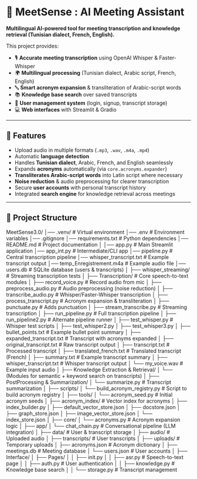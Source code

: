# 🧠 MeetSense : AI Meeting Assistant
**Multilingual AI-powered tool for meeting transcription and knowledge retrieval (Tunisian dialect, French, English).**

This project provides:
- 🎙️ **Accurate meeting transcription** using OpenAI Whisper & Faster-Whisper  
- 🌍 **Multilingual processing** (Tunisian dialect, Arabic script, French, English)  
- 🔤 **Smart acronym expansion** & transliteration of Arabic-script words  
- 📚 **Knowledge base search** over saved transcripts  
- 👤 **User management system** (login, signup, transcript storage)  
- 💻 **Web interfaces** with Streamlit & Gradio  

---

## 🚀 Features
- Upload audio in multiple formats (`.mp3`, `.wav`, `.m4a`, `.mp4`)
- Automatic **language detection**
- Handles **Tunisian dialect**, Arabic, French, and English seamlessly
- Expands **acronyms** automatically (via `core.acronyms.expander`)
- **Transliterates Arabic-script words** into Latin script where necessary
- **Noise reduction** & audio preprocessing for clearer transcription
- Secure **user accounts** with personal transcript history
- Integrated **search engine** for knowledge retrieval across meetings

---
## 📂 Project Structure

MeetSense3.0/
│── .venv/ # Virtual environment
│── .env # Environment variables
│── .gitignore
│── requirements.txt # Python dependencies
│── README.md # Project documentation
│
│── app.py # Main Streamlit application
│── app_int.py # Intermediate/CLI app
│── pipeline.py # Central transcription pipeline
│── whisper_transcript.txt # Example transcript output
│── temp_Enregistrement.m4a # Example audio file
│── users.db # SQLite database (users & transcripts)
│
├── whisper_streaming/ # Streaming transcription tests
│
├── Transcription/ # Core speech-to-text modules
│ ├── record_voice.py # Record audio from mic
│ ├── preprocess_audio.py # Audio preprocessing (noise reduction)
│ ├── transcribe_audio.py # Whisper/Faster-Whisper transcription
│ ├── process_transcript.py # Acronym expansion & transliteration
│ ├── punctuate.py # Adds punctuation
│ ├── stream_transcribe.py # Streaming transcription
│ ├── run_pipeline.py # Full transcription pipeline
│ ├── run_pipeline2.py # Alternate pipeline runner
│ ├── test_whisper.py # Whisper test scripts
│ ├── test_whisper2.py
│ ├── test_whisper3.py
│ ├── bullet_points.txt # Example bullet point summary
│ ├── expanded_transcript.txt # Transcript with acronyms expanded
│ ├── original_transcript.txt # Raw transcript output
│ ├── transcript.txt # Processed transcript
│ ├── translated_french.txt # Translated transcript (French)
│ ├── summary.txt # Example transcript summary
│ ├── whisper_transcript.txt # Whisper transcript output
│ └── my_voice.wav # Example input audio
│
├── Knowledge Extraction & Retrieval/
│ └── (Modules for semantic + keyword search on transcripts)
│
├── PostProcessing & Summarization/
│ └── summarize.py # Transcript summarization
│
├── scripts/
│ └── build_acronym_registry.py # Script to build acronym registry
│
├── tools/
│ └── acronym_seed.py # Initial acronym seeds
│
├── acronym_index/ # Vector index for acronyms
│ ├── index_builder.py
│ ├── default_vector_store.json
│ ├── docstore.json
│ ├── graph_store.json
│ ├── image_vector_store.json
│ └── index_store.json
│
├── core/
│ └── acronyms.py # Acronym expansion logic
│
├── app/
│ └── chat_chain.py # Conversational pipeline (LLM integration)
│
├── data/ # User & transcript storage
│ ├── audio/ # Uploaded audio
│ ├── transcripts/ # User transcripts
│ ├── uploads/ # Temporary uploads
│ ├── acronyms.json # Acronym dictionary
│ ├── meetings.db # Meeting database
│ └── users.json # User accounts
│
├── Interface/
│ ├── Pages/
│ │ ├── init.py
│ │ ├── asr.py # Speech-to-text page
│ │ ├── auth.py # User authentication
│ │ ├── knowledge.py # Knowledge base search
│ │ └── storage.py # Transcript management
